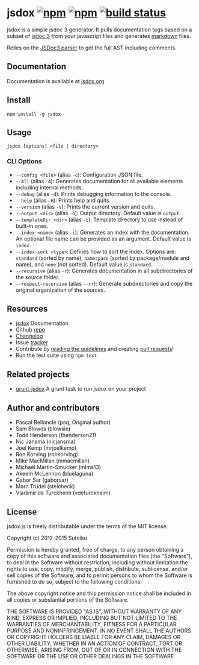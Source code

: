 # jsdox [![npm](http://img.shields.io/npm/v/jsdox.svg)](https://npmjs.org/package/jsdox) [![npm](http://img.shields.io/npm/dm/jsdox.svg)](https://npmjs.org/package/jsdox) [![build status](https://travis-ci.org/sutoiku/jsdox.svg?branch=master)](https://travis-ci.org/sutoiku/jsdox)

jsdox is a simple jsdoc 3 generator.  It pulls documentation tags based on a subset of [jsdoc 3](http://usejsdoc.org/) from your javascript files and generates [markdown](http://daringfireball.net/projects/markdown/) files.

Relies on the [JSDoc3 parser](https://github.com/mrjoelkemp/jsdoc3-parser) to get the full AST including comments.

## Documentation

Documentation is available at [jsdox.org](http://jsdox.org).

## Install

```
npm install -g jsdox
```

## Usage

```
jsdox [options] <file | directory>
```

### CLI Options

- `--config <file>` (alias `-c`): Configuration JSON file.
- `--All` (alias `-A`): Generates documentation for all available elements including internal methods.
- `--debug` (alias `-d`): Prints debugging information to the console.
- `--help` (alias `-H`): Prints help and quits.
- `--version` (alias `-v`): Prints the current version and quits.
- `--output <dir>` (alias `-o`): Output directory. Default value is `output`.
- `--templateDir <dir>` (alias `-t`): Template directory to use instead of built-in ones.
- `--index <name>` (alias `-i`): Generates an index with the documentation. An optional file name can be provided as an argument. Default value is `index`.
- `--index-sort <type>`: Defines how to sort the index.  Options are: `standard` (sorted by name), `namespace` (sorted by package/module and name), and `none` (not sorted). Default value is `standard`.
- `--recursive` (alias `-r`): Generates documentation in all subdirectories of the source folder.
- `--respect-recursive` (alias `--rr`): Generate subdirectories and copy the original organization of the sources.

## Resources

* [jsdox](http://jsdox.org) Documentation
* Github [repo](https://github.com/sutoiku/jsdox)
* [Changelog](https://github.com/sutoiku/jsdox/blob/master/CHANGES.md)
* Issue [tracker](https://github.com/sutoiku/jsdox/issues)
* Contribute by [reading the guidelines](https://github.com/sutoiku/jsdox/blob/master/Contributing.md) and creating [pull requests](https://github.com/sutoiku/jsdox/pulls)!
* Run the test suite using `npm test`

## Related projects

* [grunt-jsdox](https://github.com/mmacmillan/grunt-jsdox) A grunt task
  to run jsdox on your project

## Author and contributors

* Pascal Belloncle (psq, Original author)
* Sam Blowes (blowsie)
* Todd Henderson (thenderson21)
* Nic Jansma (nicjansma)
* Joel Kemp (mrjoelkemp)
* Ron Korving (ronkorving)
* Mike MacMillan (mmacmillan)
* Michael Martin-Smucker (mlms13)
* Akeem McLennon (bluelaguna)
* Gabor Sar (gaborsar)
* Marc Trudel (stelcheck)
* Vladimir de Turckheim (vdeturckheim)

## License

jsdox.js is freely distributable under the terms of the MIT license.

Copyright (c) 2012-2015 Sutoiku

Permission is hereby granted, free of charge, to any person obtaining a copy of this software and associated documentation
files (the "Software"), to deal in the Software without restriction, including without limitation the rights to use,
copy, modify, merge, publish, distribute, sublicense, and/or sell copies of the Software, and to permit persons to whom the Software is furnished to do so, subject to the following conditions:

The above copyright notice and this permission notice shall be included in all copies or substantial portions of the Software.



THE SOFTWARE IS PROVIDED "AS IS", WITHOUT WARRANTY OF ANY KIND, EXPRESS OR IMPLIED, INCLUDING BUT NOT LIMITED TO THE WARRANTIES OF MERCHANTABILITY, FITNESS FOR A PARTICULAR PURPOSE AND NONINFRINGEMENT. IN NO EVENT SHALL THE AUTHORS OR COPYRIGHT HOLDERS BE LIABLE FOR ANY CLAIM, DAMAGES OR OTHER LIABILITY, WHETHER IN AN ACTION OF CONTRACT, TORT OR OTHERWISE, ARISING FROM, OUT OF OR IN CONNECTION WITH THE SOFTWARE OR THE USE OR OTHER DEALINGS IN THE SOFTWARE.
